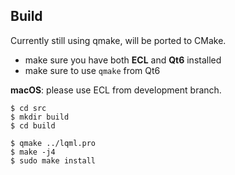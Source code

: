 
Build
-----

Currently still using qmake, will be ported to CMake.

* make sure you have both **ECL** and **Qt6** installed
* make sure to use `qmake` from Qt6

**macOS**: please use ECL from development branch.

```
$ cd src
$ mkdir build
$ cd build

$ qmake ../lqml.pro
$ make -j4
$ sudo make install
```

